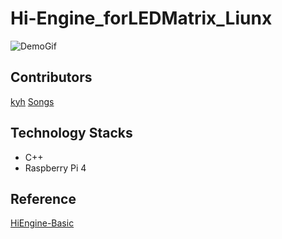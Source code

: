 # Hi-Engine_forLEDMatrix_Liunx

![DemoGif](Images/MovePlayer.gif)

## Contributors
[kyh](https://github.com/1q2f3d)
[Songs](https://github.com/SHSongs)

## Technology Stacks
- C++  
- Raspberry Pi 4

## Reference
[HiEngine-Basic](https://github.com/BudlePlay/HiEngine-Basic)
